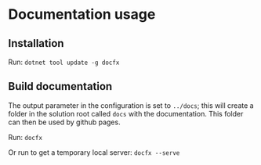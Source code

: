 # Documentation usage

## Installation

Run:
`dotnet tool update -g docfx`

## Build documentation

The output parameter in the configuration is set to `../docs`; this will create
a folder in the solution root called `docs` with the documentation. This folder can then
be used by github pages.

Run:
`docfx`

Or run to get a temporary local server:
`docfx --serve`
